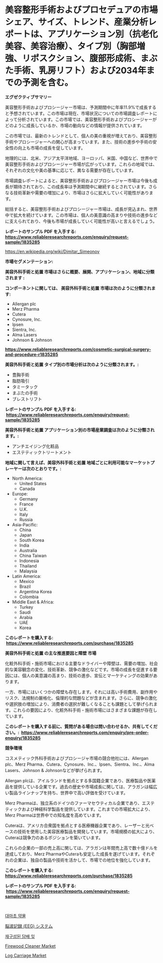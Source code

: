 <p><h1>美容整形手術およびプロセデュアの市場シェア、サイズ、トレンド、産業分析レポートは、アプリケーション別（抗老化美容、美容治療）、タイプ別（胸部増強、リポスクション、腹部形成術、まぶた手術、乳房リフト）および2034年までの予測を含む。</h1></p><p><strong>エグゼクティブサマリー</strong></p>
<p><p>美容整形手術およびプロシージャー市場は、予測期間中に年率11.9%で成長すると予想されています。この市場は現在、市場状況についての市場調査レポートによって分析されています。この市場では、美容整形手術およびプロシージャーがどのように成長しているか、市場の動向などの情報が提供されています。</p><p>この市場では、最新のトレンドとして、個人の美の重視が増えており、美容整形手術やプロシージャーへの関心が高まっています。また、技術の進歩や手術の安全性の向上も市場の成長を促しています。</p><p>地理的には、北米、アジア太平洋地域、ヨーロッパ、米国、中国など、世界中で美容整形手術およびプロシージャー市場が広がっています。これらの地域では、それぞれの文化や美の基準に応じて、異なる需要が存在しています。</p><p>市場調査レポートによると、美容整形手術およびプロシージャー市場は今後も成長が期待されており、この成長率は予測期間中に継続するとされています。さらなる技術革新や需要の増加により、市場はさらに拡大していく可能性があります。</p><p>総括すると、美容整形手術およびプロシージャー市場は、成長が見込まれ、世界中で拡大を続けています。この市場は、個人の美意識の高まりや技術の進歩などに支えられており、今後も市場が成長していく可能性が高いと言えるでしょう。</p></p>
<p><strong>レポートのサンプル PDF を入手する: <a href="https://www.reliableresearchreports.com/enquiry/request-sample/1835285">https://www.reliableresearchreports.com/enquiry/request-sample/1835285</a></strong></p>
<p><a href="https://en.wikipedia.org/wiki/Dimitar_Simeonov">https://en.wikipedia.org/wiki/Dimitar_Simeonov</a></p>
<p><strong>市場セグメンテーション:</strong></p>
<p><strong> 美容外科手術と処置 市場はさらに概要、展開、アプリケーション、地域に分類されます :</strong></p>
<p><strong>コンポーネントに関しては、 美容外科手術と処置 市場は次のように分類されます: &nbsp;</strong></p>
<p><ul><li>Allergan plc</li><li>Merz Pharma</li><li>Cutera</li><li>Cynosure, Inc.</li><li>Ipsen</li><li>Sientra, Inc.</li><li>Alma Lasers</li><li>Johnson & Johnson</li></ul></p>
<p><strong><a href="https://www.reliableresearchreports.com/cosmetic-surgical-surgery-and-procedure-r1835285">https://www.reliableresearchreports.com/cosmetic-surgical-surgery-and-procedure-r1835285</a></strong></p>
<p><strong> 美容外科手術と処置 タイプ別の市場分析は次のように分類されます。:</strong></p>
<p><ul><li>豊胸手術</li><li>脂肪吸引</li><li>タミータック</li><li>まぶたの手術</li><li>ブレストリフト</li></ul></p>
<p><strong>レポートのサンプル PDF を入手する: &nbsp;<a href="https://www.reliableresearchreports.com/enquiry/request-sample/1835285">https://www.reliableresearchreports.com/enquiry/request-sample/1835285</a></strong></p>
<p><strong> 美容外科手術と処置 アプリケーション別の市場産業調査は次のように分類されます。:</strong></p>
<p><ul><li>アンチエイジング化粧品</li><li>エステティックトリートメント</li></ul></p>
<p><strong>地域に関して言えば、美容外科手術と処置 地域ごとに利用可能なマーケットプレーヤーは次のとおりです。:</strong></p>
<p><ul>
    <li>
        North America:
        <ul>
            <li>United States</li>
            <li>Canada</li>
        </ul>
    </li>
    <li>
        Europe:
        <ul>
            <li>Germany</li>
            <li>France</li>
            <li>U.K.</li>
            <li>Italy</li>
            <li>Russia</li>
        </ul>
    </li>
    <li>
        Asia-Pacific:
        <ul>
            <li>China</li>
            <li>Japan</li>
            <li>South Korea</li>
            <li>India</li>
            <li>Australia</li>
            <li>China Taiwan</li>
            <li>Indonesia</li>
            <li>Thailand</li>
            <li>Malaysia</li>
        </ul>
    </li>
    <li>
        Latin America:
        <ul>
            <li>Mexico</li>
            <li>Brazil</li>
            <li>Argentina Korea</li>
            <li>Colombia</li>
        </ul>
    </li>
    <li>
        Middle East & Africa:
        <ul>
            <li>Turkey</li>
            <li>Saudi</li>
            <li>Arabia</li>
            <li>UAE</li>
            <li>Korea</li>
        </ul>
    </li>
    </ul></p>
<p><strong>このレポートを購入する: &nbsp;<a href="https://www.reliableresearchreports.com/purchase/1835285">https://www.reliableresearchreports.com/purchase/1835285</a></strong></p>
<p><strong>美容外科手術と処置 の主な推進要因と障壁 市場</strong></p>
<p><p>化粧外科手術・施術市場における主要なドライバーや障壁は、需要の増加、社会的な美容観念の変化、技術革新、競争の激化などです。市場の成長を促進する要因には、個人の美意識の高まり、技術の進歩、宣伝とマーケティングの効果があります。</p><p>一方、市場にはいくつかの障壁も存在します。それには高い手術費用、副作用やリスク、法規制の厳格化、倫理的な問題などが含まれます。さらに、競争の激化や選択肢の増加により、消費者の選択が難しくなることも課題として挙げられます。これらの要因により、化粧外科手術・施術市場にはさまざまな課題が存在しています。</p></p>
<p><strong>このレポートを購入する前に、質問がある場合は問い合わせるか、共有してください。:&nbsp; <a href="https://www.reliableresearchreports.com/enquiry/pre-order-enquiry/1835285">https://www.reliableresearchreports.com/enquiry/pre-order-enquiry/1835285</a></strong></p>
<p><strong>競争環境</strong></p>
<p><p>コスメティック外科手術およびプロシージャ市場の競合他社には、Allergan plc、Merz Pharma、Cutera、Cynosure、Inc.、Ipsen、Sientra、Inc.、Alma Lasers、Johnson & Johnsonなどが挙げられます。</p><p>Allergan plcは、アイルランドを拠点とする多国籍企業であり、医療製品や医薬品を提供している企業です。過去の歴史や市場成長に関しては、アラガンは幅広い製品ラインナップを持ち、世界中で高い評価を受けています。</p><p>Merz Pharmaは、独立系のドイツのファーマセウティカル企業であり、エステティックおよび神経科学製品を提供しています。これまでの市場拡大により、Merz Pharmaは世界中での知名度を高めています。</p><p>Cuteraは、アメリカ合衆国を拠点とする医療機器企業であり、レーザーと光ベースの技術を使用した美容医療製品を開発しています。市場規模の拡大により、Cuteraは競争力のあるポジションを築いています。</p><p>これらの企業の一部の売上高に関しては、アラガンは年間売上高で数十億ドルを達成しており、Merz PharmaやCuteraも安定した成長を遂げています。それぞれの企業は、独自の製品や技術を活かして、市場での地位を強化しています。</p></p>
<p><strong>このレポートを購入する: &nbsp; <a href="https://www.reliableresearchreports.com/purchase/1835285">https://www.reliableresearchreports.com/purchase/1835285</a></strong></p>
<p><strong>レポートのサンプル PDF を入手する: &nbsp;<a href="https://www.reliableresearchreports.com/enquiry/request-sample/1835285">https://www.reliableresearchreports.com/enquiry/request-sample/1835285</a></strong><strong></strong></p>
<p>&nbsp;</p>
<p><p><a href="https://github.com/ZacharyScthmitt4465/Market-Research-Report-List-2/blob/main/5439510172535.md">대마초 약물</a></p><p><a href="https://github.com/roulaayoub-saad/Market-Research-Report-List-2/blob/main/6045794160454.md">脳波記録 (EEG) システム</a></p><p><a href="https://github.com/lkwggful07722/Market-Research-Report-List-2/blob/main/3511596172534.md">재구성된 담배 잎</a></p><p><a href="https://github.com/syaifulanwaramsyori/Market-Research-Report-List-1/blob/main/firewood-cleaner-market.md">Firewood Cleaner Market</a></p><p><a href="https://github.com/vregtldg37/Market-Research-Report-List-1/blob/main/log-carriage-market.md">Log Carriage Market</a></p></p>